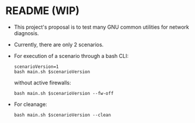 # README (WIP)

* This project's proposal is to test many GNU common utilities for network diagnosis. 

* Currently, there are only 2 scenarios.

* For execution of a scenario through a bash CLI:
  ```
  scenarioVersion=1
  bash main.sh $scenarioVersion
  ```
  without active firewalls:
  ```
  bash main.sh $scenarioVersion --fw-off
  ```

* For cleanage:
  ```
  bash main.sh $scenarioVersion --clean
  ```
